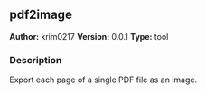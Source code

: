 ## pdf2image

**Author:** krim0217
**Version:** 0.0.1
**Type:** tool

### Description

Export each page of a single PDF file as an image.

